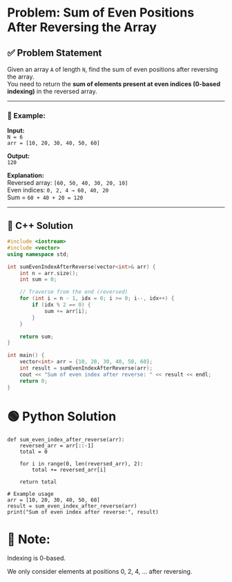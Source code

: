 # Problem: Sum of Even Positions After Reversing the Array

## ✅ Problem Statement
Given an array `A` of length `N`, find the sum of even positions after reversing the array.  
You need to return the **sum of elements present at even indices (0-based indexing)** in the reversed array.

---

### 🔸 Example:

**Input:**  
`N = 6`  
`arr = [10, 20, 30, 40, 50, 60]`  

**Output:**  
`120`  

**Explanation:**  
Reversed array: `[60, 50, 40, 30, 20, 10]`  
Even indices: `0, 2, 4 → 60, 40, 20`  
Sum = `60 + 40 + 20 = 120`

---

## 🔷 C++ Solution

```cpp
#include <iostream>
#include <vector>
using namespace std;

int sumEvenIndexAfterReverse(vector<int>& arr) {
    int n = arr.size();
    int sum = 0;

    // Traverse from the end (reversed)
    for (int i = n - 1, idx = 0; i >= 0; i--, idx++) {
        if (idx % 2 == 0) {
            sum += arr[i];
        }
    }

    return sum;
}

int main() {
    vector<int> arr = {10, 20, 30, 40, 50, 60};
    int result = sumEvenIndexAfterReverse(arr);
    cout << "Sum of even index after reverse: " << result << endl;
    return 0;
}
```
# 🟢 Python Solution
```
def sum_even_index_after_reverse(arr):
    reversed_arr = arr[::-1]
    total = 0

    for i in range(0, len(reversed_arr), 2):
        total += reversed_arr[i]

    return total

# Example usage
arr = [10, 20, 30, 40, 50, 60]
result = sum_even_index_after_reverse(arr)
print("Sum of even index after reverse:", result)
```
# 📌 Note:

Indexing is 0-based.

We only consider elements at positions 0, 2, 4, ... after reversing.